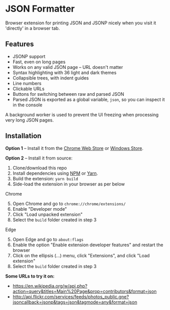 JSON Formatter
==============

Browser extension for printing JSON and JSONP nicely when you visit it 'directly' in a browser tab.

Features
--------

* JSONP support
* Fast, even on long pages
* Works on any valid JSON page – URL doesn't matter
* Syntax highlighting with 36 light and dark themes
* Collapsible trees, with indent guides
* Line numbers
* Clickable URLs
* Buttons for switching between raw and parsed JSON
* Parsed JSON is exported as a global variable, `json`, so you can inspect it in the console

A background worker is used to prevent the UI freezing when processing very long JSON pages.

Installation
------------

**Option 1** – Install it from the [Chrome Web Store](https://chrome.google.com/webstore/detail/mhimpmpmffogbmmkmajibklelopddmjf/) or [Windows Store](https://www.microsoft.com/en-us/store/p/json-formatter-for-edge/9nz9d2j86w6s).

**Option 2** – Install it from source:

1. Clone/download this repo
2. Install dependencies using [NPM](https://nodejs.org/) or [Yarn](https://yarnpkg.com/en/).
3. Build the extension: `yarn build`
4. Side-load the extension in your browser as per below

Chrome

5. Open Chrome and go to `chrome://chrome/extensions/`
6. Enable "Developer mode"
7. Click "Load unpacked extension"
8. Select the `build` folder created in step 3

Edge

5. Open Edge and go to `about:flags`
6. Enable the option "Enable extension developer features" and restart the browser
7. Click on the ellipsis (...) menu, click "Extensions", and click "Load extension"
8. Select the `build` folder created in step 3

**Some URLs to try it on:**

* https://en.wikipedia.org/w/api.php?action=query&titles=Main%20Page&prop=contributors&format=json
* http://api.flickr.com/services/feeds/photos_public.gne?jsoncallback=jsonp&tags=json&tagmode=any&format=json
